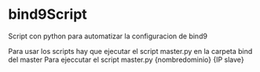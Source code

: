 # bind9Script
Script con python para automatizar la configuracion de bind9

Para usar los scripts hay que ejecutar el script master.py en la carpeta bind del master
Para ejeccutar el script master.py {nombredominio} {IP slave}